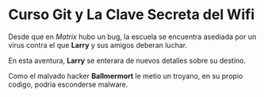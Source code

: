 # Curso Git y La Clave Secreta del Wifi

Desde que en *Matrix* hubo un bug, la escuela se encuentra asediada por un
virus contra el que **Larry** y sus amigos deberan luchar.

En esta aventura, **Larry** se enterara de nuevos detalles
sobre su destino.

Como el malvado hacker **Ballmermort** le metio un troyano,
en su propio codigo, podria esconderse malware.
